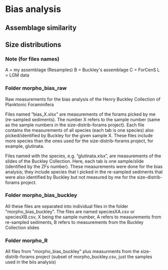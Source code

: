 # Bias analysis

## Assemblage similarity



## Size distributions

### Note (for files names)
A = my assemblage (Resamples)
B = Buckley's assemblage
C = ForCenS
L = LGM data


### Folder morpho_bias_raw

Raw measurements for the bias analysis of the Henry Buckley Collection of Planktonic Foraminifera

Files named “bias_X.xlsx” are measurements of the forams picked by me (re-sampled sediments). The number X refers to the sample number (same as the sample numbers in the size-distrib-forams project). Each file contains the measurements of all species (each tab is one species) also picked/identified by Buckley for the given sample X. These files include more species than the ones used for the size-distrib-forams project, for example, glutinata.

Files named with the species, e.g. “glutinata.xlsx”, are measurements of the slides of the Buckley Collection. Here, each tab is one sample/slide (identified by the ZFs number). These measurements were done for the bias analysis; they include species that I picked in the re-sampled sediments that were also identified by Buckley but not measured by me for the size-distrib-forams project. 

### Folder morpho_bias_buckley

All these files are separated into individual files in the folder "morpho_bias_buckley". The files are named speciesXA.csv or speciesXB.csv, X being the sample number, A refers to measurements from re-sampled sediments, B refers to measurements from the Buckley Collection slides

### Folder morpho_R
All files from "morpho_bias_buckley" plus measurments from the size-distrib-forams project (subset of morpho_buckley.csv, just the samples used in the biis analysis)

